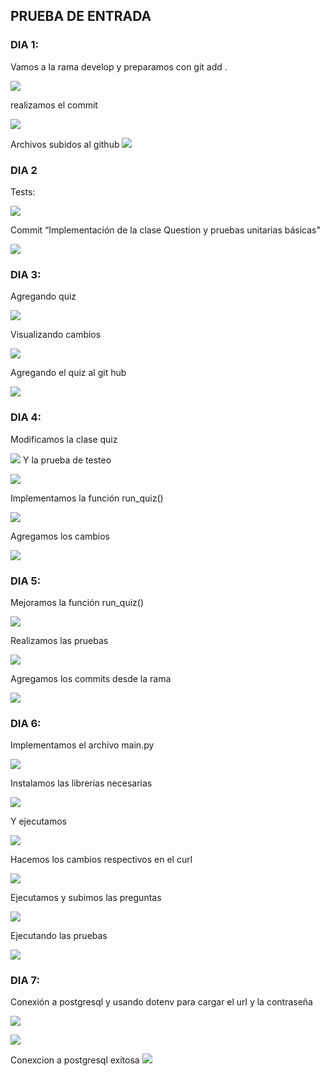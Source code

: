## PRUEBA DE ENTRADA

### DIA 1: 

Vamos a la rama develop y preparamos con git add .  

![](https://github.com/AriusJoel1/DesarrolloDeSoftware/blob/main/PE_triviagame/img/Imagen1.jpg)

realizamos el commit  

![](https://github.com/AriusJoel1/DesarrolloDeSoftware/blob/main/PE_triviagame/img/Imagen2.jpg)


Archivos subidos al github 
![](https://github.com/AriusJoel1/DesarrolloDeSoftware/blob/main/PE_triviagame/img/Imagen3.jpg)

### DIA 2 

Tests:

![](https://github.com/AriusJoel1/DesarrolloDeSoftware/blob/main/PE_triviagame/img/Imagen4.jpg)


Commit “Implementación de la clase Question y pruebas unitarias básicas" 

![](https://github.com/AriusJoel1/DesarrolloDeSoftware/blob/main/PE_triviagame/img/Imagen5.jpg)

### DIA 3:

Agregando quiz 

![](https://github.com/AriusJoel1/DesarrolloDeSoftware/blob/main/PE_triviagame/img/Imagen6.jpg)


Visualizando cambios 


![](https://github.com/AriusJoel1/DesarrolloDeSoftware/blob/main/PE_triviagame/img/Imagen7.jpg)


Agregando el quiz al git hub  


![](https://github.com/AriusJoel1/DesarrolloDeSoftware/blob/main/PE_triviagame/img/Imagen8.jpg)

### DIA 4: 

Modificamos la clase quiz 

![](https://github.com/AriusJoel1/DesarrolloDeSoftware/blob/main/PE_triviagame/img/Imagen9.jpg)
Y la prueba de testeo 



![](https://github.com/AriusJoel1/DesarrolloDeSoftware/blob/main/PE_triviagame/img/Imagen10.jpg)


Implementamos la función  run_quiz() 

![](https://github.com/AriusJoel1/DesarrolloDeSoftware/blob/main/PE_triviagame/img/Imagen11.jpg)

Agregamos los cambios  


![](https://github.com/AriusJoel1/DesarrolloDeSoftware/blob/main/PE_triviagame/img/Imagen12.jpg)


### DIA 5: 
Mejoramos la función run_quiz() 

![](https://github.com/AriusJoel1/DesarrolloDeSoftware/blob/main/PE_triviagame/img/Imagen13.jpg)

Realizamos las pruebas  


![](https://github.com/AriusJoel1/DesarrolloDeSoftware/blob/main/PE_triviagame/img/Imagen14.jpg)

Agregamos los commits desde la rama 


![](https://github.com/AriusJoel1/DesarrolloDeSoftware/blob/main/PE_triviagame/img/Imagen15.jpg)


### DIA 6: 
Implementamos el archivo main.py 

![](https://github.com/AriusJoel1/DesarrolloDeSoftware/blob/main/PE_triviagame/img/Imagen16.jpg)


Instalamos las librerias necesarias  

![](https://github.com/AriusJoel1/DesarrolloDeSoftware/blob/main/PE_triviagame/img/Imagen17.jpg)

Y ejecutamos


![](https://github.com/AriusJoel1/DesarrolloDeSoftware/blob/main/PE_triviagame/img/Imagen18.jpg)

 Hacemos los cambios respectivos en el curl 

![](https://github.com/AriusJoel1/DesarrolloDeSoftware/blob/main/PE_triviagame/img/Imagen19.jpg)

Ejecutamos y subimos las preguntas  

![](https://github.com/AriusJoel1/DesarrolloDeSoftware/blob/main/PE_triviagame/img/Imagen20.jpg)

Ejecutando las pruebas 

![](https://github.com/AriusJoel1/DesarrolloDeSoftware/blob/main/PE_triviagame/img/Imagen21.jpg)

### DIA 7: 
Conexión a postgresql y usando dotenv para cargar el url y la contraseña  

![](https://github.com/AriusJoel1/DesarrolloDeSoftware/blob/main/PE_triviagame/img/Imagen22.jpg)

![](https://github.com/AriusJoel1/DesarrolloDeSoftware/blob/main/PE_triviagame/img/Imagen23.jpg)

Conexcion a postgresql exitosa 
![](https://github.com/AriusJoel1/DesarrolloDeSoftware/blob/main/PE_triviagame/img/Imagen24.jpg)

